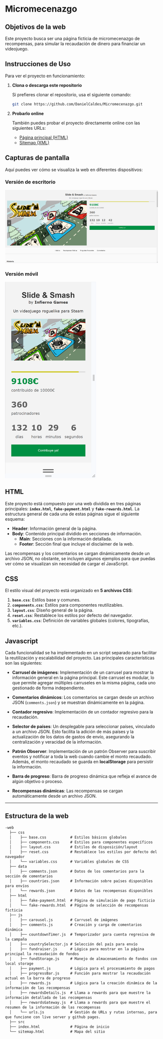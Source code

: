 # Micromecenazgo

## Objetivos de la web
Este proyecto busca ser una página ficticia de micromecenazgo de recompensas, para simular la recaudación de dinero para financiar un videojuego.

## Instrucciones de Uso

Para ver el proyecto en funcionamiento:

1. **Clona o descarga este repositorio**
   
   Si prefieres clonar el repositorio, usa el siguiente comando:
   ```bash
   git clone https://github.com/DanielCaldes/Micromecenazgo.git
   ```

2. **Probarlo online**
   
   También puedes probar el proyecto directamente online con las siguientes URLs:
   
   - [Página principal (HTML)](https://danielcaldes.github.io/Micromecenazgo/web/index.html)
   - [Sitemap (XML)](https://danielcaldes.github.io/Micromecenazgo/web/sitemap.xml)

## Capturas de pantalla

Aquí puedes ver cómo se visualiza la web en diferentes dispositivos:

### Versión de escritorio
<img src="src/WebScreenShoot.png" alt="Captura de pantalla - PC" width="600">

### Versión móvil
<img src="src/MobileScreenShoot.png" alt="Captura de pantalla - Móvil" width="300">

## HTML
Este proyecto está compuesto por una web dividida en tres páginas principales: **`index.html`**, **`fake-payment.html`** y **`fake-rewards.html`**. La estructura general de cada una de estas páginas sigue el siguiente esquema:

- **Header**: Información general de la página.
- **Body**: Contenido principal dividido en secciones de información.
  - **Main**: Secciones con la información detallada.
  - **Footer**: Sección final que incluye el disclaimer de la web.

Las recompensas y los comentarios se cargan dinámicamente desde un archivo JSON, no obstante, se incluyen algunos ejemplos para que puedas ver cómo se visualizan sin necesidad de cargar el JavaScript.

## CSS
El estilo visual del proyecto está organizado en **5 archivos CSS**:

1. **`base.css`**: Estilos base y comunes.
2. **`components.css`**: Estilos para componentes reutilizables.
3. **`layout.css`**: Diseño general de la página.
4. **`reset.css`**: Restablece los estilos por defecto del navegador.
5. **`variables.css`**: Definición de variables globales (colores, tipografías, etc.).

## Javascript
Cada funcionalidad se ha implementado en un script separado para facilitar la reutilización y escalabilidad del proyecto. Las principales características son las siguientes:

- **Carrusel de imágenes**: Implementación de un carrusel para mostrar la información general en la página principal. Este carrusel es modular, lo que permite agregar múltiples carruseles en la misma página, cada uno gestionado de forma independiente.
  
- **Comentarios dinámicos**: Los comentarios se cargan desde un archivo JSON (`comments.json`) y se muestran dinámicamente en la página.
  
- **Contador regresivo**: Implementación de un contador regresivo para la recaudación.
  
- **Selector de países**: Un desplegable para seleccionar países, vinculado a un archivo JSON. Esto facilita la adición de más países y la actualización de los datos de gastos de envío, asegurando la centralización y veracidad de la información.
  
- **Patrón Observer**: Implementación de un patrón Observer para suscribir eventos y notificar a toda la web cuando cambie el monto recaudado. Además, el monto recaudado se guarda en **localStorage** para persistir la información.
  
- **Barra de progreso**: Barra de progreso dinámica que refleja el avance de algún objetivo o proceso.
  
- **Recompensas dinámicas**: Las recompensas se cargan automáticamente desde un archivo JSON.

---

## Estructura de la web
```plaintext
-web
  ├── css
  │    ├── base.css           # Estilos básicos globales
  │    ├── components.css     # Estilos para componentes específicos
  │    ├── layout.css         # Estilos de disposición/layout
  │    ├── reset.css          # Restablece los estilos por defecto del navegador
  │    └── variables.css      # Variables globales de CSS
  ├── data
  │    ├── comments.json      # Datos de los comentarios para la sección de comentarios
  │    ├── countries.json     # Información sobre países disponibles para envíos
  │    └── rewards.json       # Datos de las recompensas disponibles
  ├── html
  │    ├── fake-payment.html  # Página de simulación de pago ficticio
  │    └── fake-rewards.html  # Página de selección de recompensas ficticia
  ├── js
  │    ├── carousel.js        # Carrusel de imágenes
  │    ├── comments.js        # Creación y carga de comentarios dinámica
  │    ├── countdownTimer.js  # Temporizador para cuenta regresiva de la campaña
  │    ├── countrySelector.js # Selección del país para envío
  │    ├── fundraiser.js      # Lógica para mostrar en la página principal la recaudación de fondos
  │    ├── fundStorage.js     # Manejo de almacenamiento de fondos con local storage
  │    ├── payment.js         # Lógica para el procesamiento de pagos
  │    ├── progressBar.js     # Función para mostrar la recaudación actual en la barra de progreso
  │    ├── rewards.js         # Lógica para la creación dinámica de la información de las recompensas
  │    ├── rewardsDetails.js  # Llama a rewards para que muestre la información detallada de las recompensas
  │    ├── rewardsGateway.js  # Llama a rewards para que muestre el resumen de la información de las recompensas
  │    └── urls.js            # Gestión de URLs y rutas internas, para que funcione con live server y github pages.
  ├── src
  ├── index.html              # Página de inicio
  └── sitemap.html            # Mapa del sitio
```
